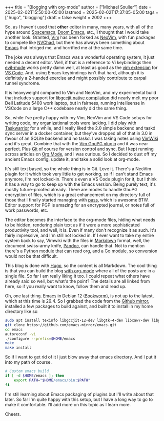 +++
title = "Blogging with org-mode"
author = ["Michael Soulier"]
date = 2025-02-02T15:50:00-05:00
lastmod = 2025-02-02T17:37:05-05:00
tags = ["hugo", "blogging"]
draft = false
weight = 2002
+++

So, as I haven't used that **other** editor in many, many years, with all of the hype around [Spacemacs](https://www.spacemacs.org/), [Doom Emacs](https://github.com/doomemacs), etc., I thought that I would take another look. Granted, [Vim](http://www.vim.org) has been forked as [NeoVim](https://neovim.io/), with fun packages to compete like [NVChad](https://nvchad.com/), but there has always been something about [Emacs](https://www.gnu.org/software/emacs/) that intriged me, and horrified me at the same time.

The joke was always that Emacs was a wonderful operating system, it just needed a decent editor. Well, if that is a reference to Vi keybindings then [evil-mode](https://github.com/emacs-evil/evil) works pretty damn well, at least as good as the [vim extension](https://marketplace.visualstudio.com/items?itemName=vscodevim.vim) for [VS Code](https://code.visualstudio.com/). And, using Emacs keybindings isn't that hard, although it is definitely a 2-handed exercise and might possibly contribute to carpal tunnel syndrome.

It is heavyweight compared to Vim and NeoVim, and my experimental build that includes support for [libgccjit native compilation](https://akrl.sdf.org/gccemacs.html) did nearly melt my poor Dell Latitude 5400 work laptop, but in fairness, running Intellisense in VSCode on a large C++ codebase nearly did the same thing.

So, while I've pretty happy with my Vim, NeoVim and VS Code setups for writing code, my organizational tools were lacking. I did play with [Taskwarrior](https://taskwarrior.org/) for a while, and I really liked the 2.0 simple backend and taskd sync server in a docker container, but they've dropped all of that in 3.0 in favour of an SQLite backend and no taskd. I was taking notes using [VimWiki](https://vimwiki.github.io/) and it's great. Combine that with the [Vim GnuPG plugin](https://github.com/jamessan/vim-gnupg) and it was near perfect. Plus [Git](https://git-scm.com/) of course for version control and sync. But I kept running across articles on [Org Mode](https://orgmode.org/), and I was curious. So I decided to dust off my ancient Emacs config, update it, and take a solid look at org-mode.

It's still text based, so the whole thing is in Git. Love it. There's a NeoVim plugin for it which took very little to get working, so if I can't stand Emacs anymore, I'm not locked-in. There's even a VS Code plugin for it, but I think it has a way to go to keep up with the Emacs version. Being purely text, it's mostly future-proofed already. There are modes to handle GnuPG encryption of files, which is a great enhancement on my directory full of those that I finally started managing with [pass](https://www.passwordstore.org/), which is awesome BTW. Editor support for PGP is amazing for an encrypted journal, or notes full of work passwords, etc.

The editor becomes the interface to the org-mode files, hiding what needs to be hidden, rendering plain text as if it were a more sophisticated productivity tool, and well, it is. Even if many don't recognize it as such. It's fairly impressive, and I'm still not locked in. If I ever want to take my entire system back to say, Vimwiki with the files in [Markdown](https://www.markdownguide.org/) format, well, the document swiss-army knife, [Pandoc](https://pandoc.org/), can handle that. Not to mention there's a [Python module](https://orgparse.readthedocs.io/en/latest/) that can read org, and a [Go module](https://github.com/niklasfasching/go-org), so conversion would not be that difficult.

This blog is done with [Hugo](https://gohugo.io/), so the content is all Markdown. The cool thing is that you can build the blog [with org-mode](https://andreyor.st/posts/2022-10-16-my-blogging-setup-with-emacs-and-org-mode/) where all of the posts are in a single file. So far I am really liking it too. I could repeat what others have already said so well, but what's the point? The details are all linked from here, so if you really want to know, follow them and read up.

Oh, one last thing. Emacs in Debian 12 ([Bookworm](https://www.debian.org/releases/bookworm/)), is not up to the latest, which at this time is 29.4. So I grabbed the code from the [Github mirror](https://github.com/emacs-mirror/emacs.git), installed a few packages to build against, and built it to install in my home directory like so:

```bash
sudo apt install texinfo libgccjit-12-dev libgtk-4-dev libxaw7-dev libgnutls28-dev libgif-dev ripgrep
git clone https://github.com/emacs-mirror/emacs.git
cd emacs
autoreconf -vi
./configure --prefix=$HOME/emacs
make
make install
```

So if I want to get rid of it I just blow away that emacs directory. And I put it into my path of course.

```bash
# Custom emacs build
if [ -d $HOME/emacs ]; then
    export PATH="$HOME/emacs/bin:$PATH"
fi
```

I'm still learning about Emacs packaging of plugins but I'll write about that later. So far I'm quite happy with this setup, but I have a long way to go to make it comfortable. I'll add more on this topic as I learn more.

Cheers.
